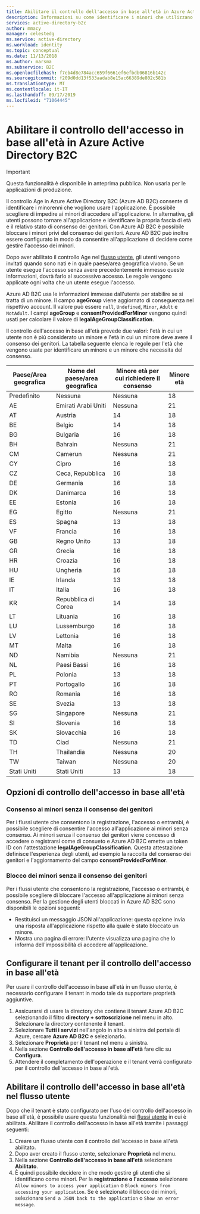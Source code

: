 ```yaml
---
title: Abilitare il controllo dell'accesso in base all'età in Azure Active Directory B2C | Microsoft Docs
description: Informazioni su come identificare i minori che utilizzano l'applicazione.
services: active-directory-b2c
author: mmacy
manager: celestedg
ms.service: active-directory
ms.workload: identity
ms.topic: conceptual
ms.date: 11/13/2018
ms.author: marsma
ms.subservice: B2C
ms.openlocfilehash: f7eb4d8e784acc659f6661ef6efbdb06816b142c
ms.sourcegitcommit: f209d0dd13f533aadab8e15ac66389de802c581b
ms.translationtype: MT
ms.contentlocale: it-IT
ms.lasthandoff: 09/17/2019
ms.locfileid: "71064445"
---
```

# <a name="enable-age-gating-in-azure-active-directory-b2c"></a>Abilitare il controllo dell'accesso in base all'età in Azure Active Directory B2C

>[!IMPORTANT]
>Questa funzionalità è disponibile in anteprima pubblica. Non usarla per le applicazioni di produzione.
>

Il controllo Age in Azure Active Directory B2C (Azure AD B2C) consente di identificare i minorenni che vogliono usare l'applicazione. È possibile scegliere di impedire ai minori di accedere all'applicazione. In alternativa, gli utenti possono tornare all'applicazione e identificare la propria fascia di età e il relativo stato di consenso dei genitori. Con Azure AD B2C è possibile bloccare i minori privi del consenso dei genitori. Azure AD B2C può inoltre essere configurato in modo da consentire all'applicazione di decidere come gestire l'accesso dei minori.

Dopo aver abilitato il controllo Age nel [flusso utente](active-directory-b2c-reference-policies.md), gli utenti vengono invitati quando sono nati e in quale paese/area geografica vivono. Se un utente esegue l'accesso senza avere precedentemente immesso queste informazioni, dovrà farlo al successivo accesso. Le regole vengono applicate ogni volta che un utente esegue l'accesso.

Azure AD B2C usa le informazioni immesse dall'utente per stabilire se si tratta di un minore. Il campo **ageGroup** viene aggiornato di conseguenza nel rispettivo account. Il valore può essere `null`, `Undefined`, `Minor`, `Adult` e `NotAdult`.  I campi **ageGroup** e **consentProvidedForMinor** vengono quindi usati per calcolare il valore di **legalAgeGroupClassification**.

Il controllo dell'accesso in base all'età prevede due valori: l'età in cui un utente non è più considerato un minore e l'età in cui un minore deve avere il consenso dei genitori. La tabella seguente elenca le regole per l'età che vengono usate per identificare un minore e un minore che necessita del consenso.

| Paese/Area geografica | Nome del paese/area geografica | Minore età per cui richiedere il consenso | Minore età |
| -------------- | ------------------- | ----------------- | --------- |
| Predefinito | Nessuna | Nessuna | 18 |
| AE | Emirati Arabi Uniti | Nessuna | 21 |
| AT | Austria | 14 | 18 |
| BE | Belgio | 14 | 18 |
| BG | Bulgaria | 16 | 18 |
| BH | Bahrain | Nessuna | 21 |
| CM | Camerun | Nessuna | 21 |
| CY | Cipro | 16 | 18 |
| CZ | Ceca, Repubblica | 16 | 18 |
| DE | Germania | 16 | 18 |
| DK | Danimarca | 16 | 18 |
| EE | Estonia | 16 | 18 |
| EG | Egitto | Nessuna | 21 |
| ES | Spagna | 13 | 18 |
| VF | Francia | 16 | 18 |
| GB | Regno Unito | 13 | 18 |
| GR | Grecia | 16 | 18 |
| HR | Croazia | 16 | 18 |
| HU | Ungheria | 16 | 18 |
| IE | Irlanda | 13 | 18 |
| IT | Italia | 16 | 18 |
| KR | Repubblica di Corea | 14 | 18 |
| LT | Lituania | 16 | 18 |
| LU | Lussemburgo | 16 | 18 |
| LV | Lettonia | 16 | 18 |
| MT | Malta | 16 | 18 |
| ND | Namibia | Nessuna | 21 |
| NL | Paesi Bassi | 16 | 18 |
| PL | Polonia | 13 | 18 |
| PT | Portogallo | 16 | 18 |
| RO | Romania | 16 | 18 |
| SE | Svezia | 13 | 18 |
| SG | Singapore | Nessuna | 21 |
| SI | Slovenia | 16 | 18 |
| SK | Slovacchia | 16 | 18 |
| TD | Ciad | Nessuna | 21 |
| TH | Thailandia | Nessuna | 20 |
| TW | Taiwan | Nessuna | 20 |
| Stati Uniti | Stati Uniti | 13 | 18 |

## <a name="age-gating-options"></a>Opzioni di controllo dell'accesso in base all'età

### <a name="allowing-minors-without-parental-consent"></a>Consenso ai minori senza il consenso dei genitori

Per i flussi utente che consentono la registrazione, l'accesso o entrambi, è possibile scegliere di consentire l'accesso all'applicazione ai minori senza consenso. Ai minori senza il consenso dei genitori viene concesso di accedere o registrarsi come di consueto e Azure AD B2C emette un token ID con l'attestazione **legalAgeGroupClassification**. Questa attestazione definisce l'esperienza degli utenti, ad esempio la raccolta del consenso dei genitori e l'aggiornamento del campo **consentProvidedForMinor**.

### <a name="blocking-minors-without-parental-consent"></a>Blocco dei minori senza il consenso dei genitori

Per i flussi utente che consentono la registrazione, l'accesso o entrambi, è possibile scegliere di bloccare l'accesso all'applicazione ai minori senza consenso. Per la gestione degli utenti bloccati in Azure AD B2C sono disponibili le opzioni seguenti:

- Restituisci un messaggio JSON all'applicazione: questa opzione invia una risposta all'applicazione rispetto alla quale è stato bloccato un minore.
- Mostra una pagina di errore: l'utente visualizza una pagina che lo informa dell'impossibilità di accedere all'applicazione.

## <a name="set-up-your-tenant-for-age-gating"></a>Configurare il tenant per il controllo dell'accesso in base all'età

Per usare il controllo dell'accesso in base all'età in un flusso utente, è necessario configurare il tenant in modo tale da supportare proprietà aggiuntive.

1. Assicurarsi di usare la directory che contiene il tenant Azure AD B2C selezionando il filtro **directory + sottoscrizione** nel menu in alto. Selezionare la directory contenente il tenant.
2. Selezionare **Tutti i servizi** nell'angolo in alto a sinistra del portale di Azure, cercare **Azure AD B2C** e selezionarlo.
3. Selezionare **Proprietà** per il tenant nel menu a sinistra.
2. Nella sezione **Controllo dell'accesso in base all'età** fare clic su **Configura**.
3. Attendere il completamento dell'operazione e il tenant verrà configurato per il controllo dell'accesso in base all'età.

## <a name="enable-age-gating-in-your-user-flow"></a>Abilitare il controllo dell'accesso in base all'età nel flusso utente

Dopo che il tenant è stato configurato per l'uso del controllo dell'accesso in base all'età, è possibile usare questa funzionalità nei [flussi utente](user-flow-versions.md) in cui è abilitata. Abilitare il controllo dell'accesso in base all'età tramite i passaggi seguenti:

1. Creare un flusso utente con il controllo dell'accesso in base all'età abilitato.
2. Dopo aver creato il flusso utente, selezionare **Proprietà** nel menu.
3. Nella sezione **Controllo dell'accesso in base all'età** selezionare **Abilitato**.
4. È quindi possibile decidere in che modo gestire gli utenti che si identificano come minori. Per la **registrazione o l'accesso** selezionare `Allow minors to access your application` o `Block minors from accessing your application`. Se è selezionato il blocco dei minori, selezionare `Send a JSON back to the application` o `Show an error message`.




